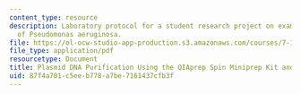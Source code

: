 ```yaml
---
content_type: resource
description: Laboratory protocol for a student research project on examining the biology
  of Pseudomonas aeruginosa.
file: https://ol-ocw-studio-app-production.s3.amazonaws.com/courses/7-13-experimental-microbial-genetics-fall-2008/87f4a701c5eeb778a7be7161437cfb3f_MIT7_13f08_lab17_Protocol_QiagenMiniprep.pdf
file_type: application/pdf
resourcetype: Document
title: Plasmid DNA Purification Using the QIAprep Spin Miniprep Kit and a Microcentrifuge
uid: 87f4a701-c5ee-b778-a7be-7161437cfb3f
---
```

